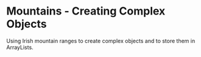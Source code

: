 <h1>Mountains - Creating Complex Objects</h1>

Using Irish mountain ranges to create complex objects and to store them in ArrayLists.
